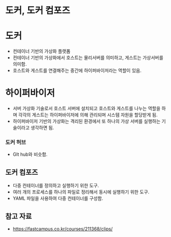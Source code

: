 # 도커, 도커 컴포즈

# 도커

- 컨테이너 기반의 가상화 플랫폼
- 컨테이너 기반의 가상화에서 호스트는 물리서버를 의미하고, 게스트는 가상서버를 의미함.
- 호스트와 게스트를 연결해주는 중간에 하이퍼바이저라는 역할이 있음.

# 하이퍼바이저

- 서버 가상화 기술로서 호스트 서버에 설치되고 호스트와 게스트를 나누는 역할을 하며 각각의 게스트는 하이퍼바이저에 의해 관리되며 시스템 자원을 할당받게 됨.
- 하이퍼바이저 기반의 가상화는 격리된 환경에서 또 하나의 가상 서버를 실행하는 기술이라고 생각하면 됨.

### 도커 허브

- GIt hub와 비슷함.

## 도커 컴포즈

- 다중 컨테이너를 정의하고 실행하기 위한 도구.
- 여러 개의 프로세스를 하나의 파일로 정리해서 동시에 실행하기 위한 도구.
- YAML 파일을 사용하여 다중 컨테이너를 구성함.

## 참고 자료

- https://fastcampus.co.kr/courses/211368/clips/
